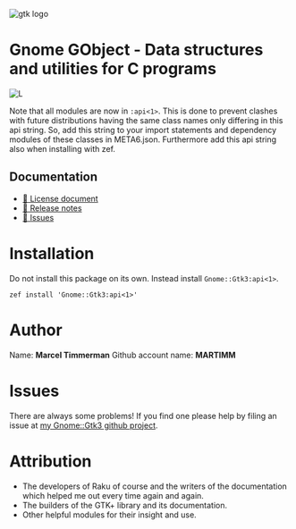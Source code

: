 ![gtk logo][logo]

# Gnome GObject - Data structures and utilities for C programs

![L][license-svg]

[license-svg]: http://martimm.github.io/label/License-label.svg
[licence-lnk]: http://www.perlfoundation.org/artistic_license_2_0

Note that all modules are now in `:api<1>`. This is done to prevent clashes with future distributions having the same class names only differing in this api string. So, add this string to your import statements and dependency modules of these classes in META6.json. Furthermore add this api string also when installing with zef.

## Documentation
<!--
* [ 🔗 Website](https://martimm.github.io/gnome-gtk3/content-docs/reference-gobject.html)
-->
* [ 🔗 License document][licence-lnk]
* [ 🔗 Release notes][changes]
* [ 🔗 Issues](https://github.com/MARTIMM/gnome-gtk3/issues)

# Installation
Do not install this package on its own. Instead install `Gnome::Gtk3:api<1>`.

`zef install 'Gnome::Gtk3:api<1>'`

# Author

Name: **Marcel Timmerman**
Github account name: **MARTIMM**

# Issues

There are always some problems! If you find one please help by filing an issue at [my Gnome::Gtk3 github project][issues].

# Attribution
* The developers of Raku of course and the writers of the documentation which helped me out every time again and again.
* The builders of the GTK+ library and its documentation.
* Other helpful modules for their insight and use.

[//]: # (---- [refs] ----------------------------------------------------------)
[changes]: https://github.com/MARTIMM/gnome-gobject/blob/master/CHANGES.md
[logo]: https://martimm.github.io/gnome-gtk3/content-docs/images/gtk-raku.png
[issues]: https://github.com/MARTIMM/gnome-gtk3/issues
